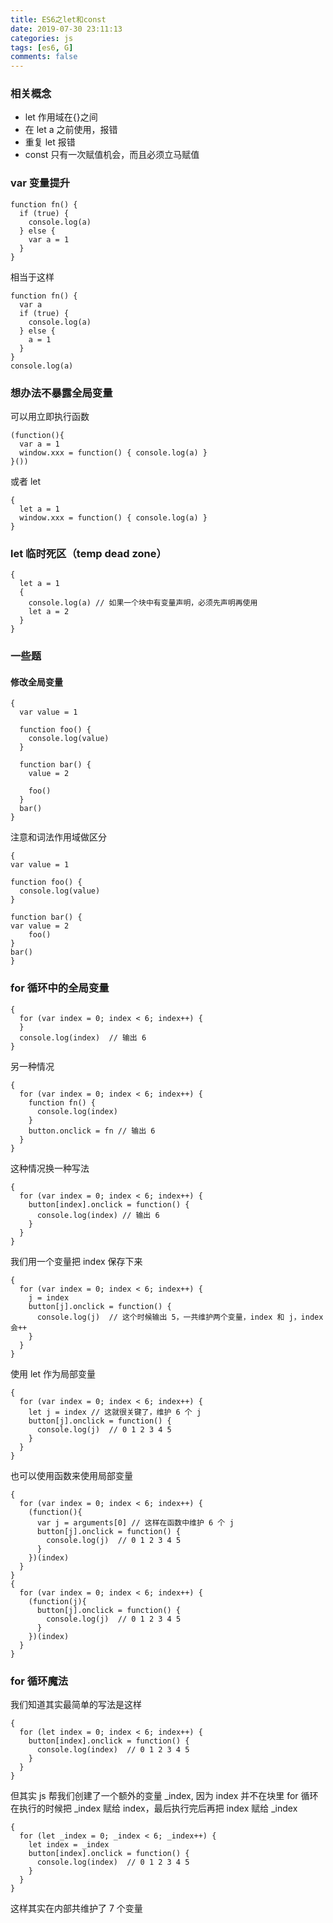 ```yaml
---
title: ES6之let和const
date: 2019-07-30 23:11:13
categories: js
tags: [es6, G]
comments: false
---
```


### 相关概念

- let 作用域在{}之间
- 在 let a 之前使用，报错
- 重复 let 报错
- const 只有一次赋值机会，而且必须立马赋值

### var 变量提升

    function fn() {
      if (true) {
        console.log(a)
      } else {
        var a = 1
      }
    }

相当于这样

    function fn() {
      var a
      if (true) {
        console.log(a)
      } else {
        a = 1
      }
    }
    console.log(a)

### 想办法不暴露全局变量

可以用立即执行函数

    (function(){
      var a = 1
      window.xxx = function() { console.log(a) }
    }())

或者 let

    {
      let a = 1
      window.xxx = function() { console.log(a) }
    }

### let 临时死区（temp dead zone）

    {
      let a = 1
      {
        console.log(a) // 如果一个块中有变量声明，必须先声明再使用
        let a = 2
      }
    }

### 一些题

#### 修改全局变量

    {
      var value = 1

      function foo() {
        console.log(value)
      }

      function bar() {
        value = 2

        foo()
      }
      bar()
    }

注意和词法作用域做区分

    {
    var value = 1

    function foo() {
      console.log(value)
    }

    function bar() {
    var value = 2
        foo()
    }
    bar()
    }

### for 循环中的全局变量

    {
      for (var index = 0; index < 6; index++) {
      }
      console.log(index)  // 输出 6
    }

另一种情况

    {
      for (var index = 0; index < 6; index++) {
        function fn() {
          console.log(index)
        }
        button.onclick = fn // 输出 6
      }
    }

这种情况换一种写法

    {
      for (var index = 0; index < 6; index++) {
        button[index].onclick = function() {
          console.log(index) // 输出 6
        }
      }
    }

我们用一个变量把 index 保存下来

    {
      for (var index = 0; index < 6; index++) {
        j = index
        button[j].onclick = function() {
          console.log(j)  // 这个时候输出 5，一共维护两个变量，index 和 j，index会++
        }
      }
    }

使用 let 作为局部变量

    {
      for (var index = 0; index < 6; index++) {
        let j = index // 这就很关键了，维护 6 个 j
        button[j].onclick = function() {
          console.log(j)  // 0 1 2 3 4 5
        }
      }
    }

也可以使用函数来使用局部变量

    {
      for (var index = 0; index < 6; index++) {
        (function(){
          var j = arguments[0] // 这样在函数中维护 6 个 j
          button[j].onclick = function() {
            console.log(j)  // 0 1 2 3 4 5
          }
        })(index)
      }
    }
    {
      for (var index = 0; index < 6; index++) {
        (function(j){
          button[j].onclick = function() {
            console.log(j)  // 0 1 2 3 4 5
          }
        })(index)
      }
    }

### for 循环魔法

我们知道其实最简单的写法是这样

    {
      for (let index = 0; index < 6; index++) {
        button[index].onclick = function() {
          console.log(index)  // 0 1 2 3 4 5
        }
      }
    }

但其实 js 帮我们创建了一个额外的变量 \_index, 因为 index 并不在块里
for 循环在执行的时候把 \_index 赋给 index，最后执行完后再把 index 赋给 \_index

    {
      for (let _index = 0; _index < 6; _index++) {
        let index = _index
        button[index].onclick = function() {
          console.log(index)  // 0 1 2 3 4 5
        }
      }
    }

这样其实在内部共维护了 7 个变量
